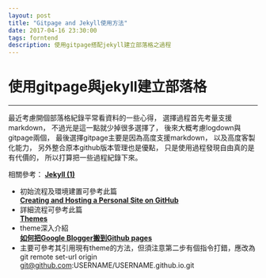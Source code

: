 ```yaml
---
layout: post
title: "Gitpage and Jekyll使用方法"
date: 2017-04-16 23:30:00
tags: forntend
description: 使用gitpage搭配jekyll建立部落格之過程
---
```


# 使用gitpage與jekyll建立部落格
---
最近考慮開個部落格紀錄平常看資料的一些心得，
選擇過程首先考量支援markdown，
不過光是這一點就少掉很多選擇了，
後來大概考慮logdown與gitpage兩個，
最後選擇gitpage主要是因為高度支援markdown，
以及高度客製化能力，
另外整合原本github版本管理也是優點，
只是使用過程發現自由真的是有代價的，
所以打算把一些過程紀錄下來。
<br>

相關參考：
**[Jekyll (1) ](http://pigggggggggggggy.logdown.com/posts/2016/02/24/546001)**
- 初始流程及環境建置可參考此篇<br>
**[Creating and Hosting a Personal Site on GitHub](http://jmcglone.com/guides/github-pages/)**
- 詳細流程可參考此篇<br>
**[Themes](https://jekyllrb.com/docs/themes/)**
- theme深入介紹<br>
**[如何把Google Blogger搬到Github pages ](http://blog.kenyang.net/2015/11/26/move-blogger-to-github)**
- 主要可參考其引用現有theme的方法，但須注意第二步有個指令打錯，應改為<br>
git remote set-url origin git@github.com:USERNAME/USERNAME.github.io.git<br>
